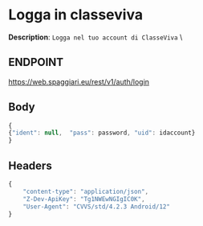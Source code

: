 # Logga in classeviva

**Description**: `Logga nel tuo account di ClasseViva` \

## ENDPOINT 

https://web.spaggiari.eu/rest/v1/auth/login

## Body

```js
{
{"ident": null,  "pass": password, "uid": idaccount}
}
```
## Headers

```js
{
    "content-type": "application/json",
    "Z-Dev-ApiKey": "Tg1NWEwNGIgIC0K",
    "User-Agent": "CVVS/std/4.2.3 Android/12"
}
```
